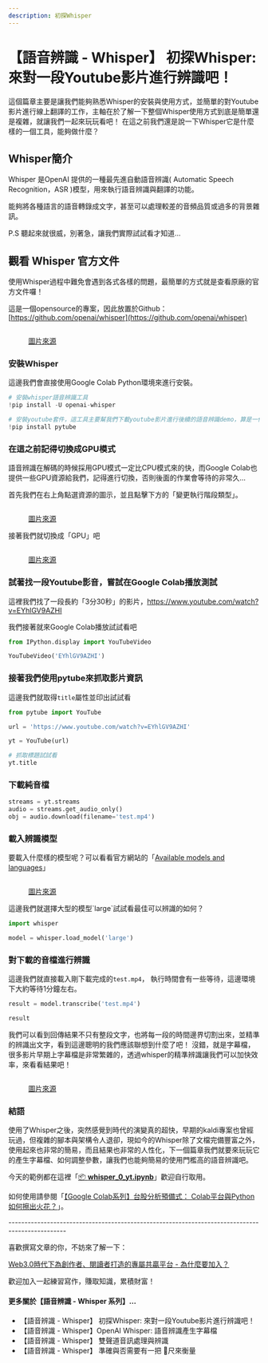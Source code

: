 ```yaml
---
description: 初探Whisper
---
```


# 【語音辨識 - Whisper】 初探Whisper: 來對一段Youtube影片進行辨識吧！

這個篇章主要是讓我們能夠熟悉Whisper的安裝與使用方式，並簡單的對Youtube影片進行線上翻譯的工作，主軸在於了解一下整個Whisper使用方式到底是簡單還是複雜，就讓我們一起來玩玩看吧！ 在這之前我們還是說一下Whisper它是什麼樣的一個工具，能夠做什麼？



## Whisper簡介

Whisper 是OpenAI 提供的一種最先進自動語音辨識( Automatic Speech Recognition，ASR )模型，用來執行語音辨識與翻譯的功能。

能夠將各種語言的語音轉錄成文字，甚至可以處理較差的音頻品質或過多的背景雜訊。

P.S 聽起來就很威，別著急，讓我們實際試試看才知道...



## 觀看 Whisper 官方文件 <a href="#6369" id="6369"></a>

使用Whisper過程中難免會遇到各式各樣的問題，最簡單的方式就是查看原廠的官方文件囉！

這是一個opensource的專案，因此放置於Github： [https://github.com/openai/whisper](https://github.com/openai/whisper)

<figure><img src="../.gitbook/assets/1_cMke9qdC4EvowVEDquVCjw.webp" alt=""><figcaption><p><a href="https://github.com/openai/whisper">圖片來源</a></p></figcaption></figure>

### 安裝Whisper

這邊我們會直接使用Google Colab Python環境來進行安裝。

```python
# 安裝whisper語音辨識工具
!pip install -U openai-whisper

# 安裝youtube套件，這工具主要幫我們下載youtube影片進行後續的語音辨識demo，算是一個語音前處理工具
!pip install pytube
```

### 在這之前記得切換成GPU模式

語音辨識在解碼的時候採用GPU模式一定比CPU模式來的快，而Google Colab也提供一些GPU資源給我們，記得進行切換，否則後面的作業會等待的非常久...



首先我們在右上角點選資源的圖示，並且點擊下方的「變更執行階段類型」。

<figure><img src="../.gitbook/assets/變更執行階段類型.png" alt=""><figcaption><p><a href="https://vocus.cc/article/644526c8fd89780001ffdd9f">圖片來源</a></p></figcaption></figure>

接著我們就切換成「GPU」吧

<figure><img src="../.gitbook/assets/切換GPU.png" alt=""><figcaption><p><a href="https://vocus.cc/article/644526c8fd89780001ffdd9f">圖片來源</a></p></figcaption></figure>

### 試著找一段Youtube影音，嘗試在Google Colab播放測試

這裡我們找了一段長約「3分30秒」的影片，https://www.youtube.com/watch?v=EYhlGV9AZHI

我們接著就來Google Colab播放試試看吧

```python
from IPython.display import YouTubeVideo

YouTubeVideo('EYhlGV9AZHI')
```

### 接著我們使用pytube來抓取影片資訊

這邊我們就取得`title`屬性並印出試試看

```python
from pytube import YouTube

url = 'https://www.youtube.com/watch?v=EYhlGV9AZHI'

yt = YouTube(url)

# 抓取標題試試看
yt.title
```

### 下載純音檔

```python
streams = yt.streams
audio = streams.get_audio_only()
obj = audio.download(filename='test.mp4')
```

### 載入辨識模型

要載入什麼樣的模型呢？可以看看官方網站的「[Available models and languages](https://github.com/openai/whisper#available-models-and-languages)」

<figure><img src="../.gitbook/assets/whisper_模型.png" alt=""><figcaption><p><a href="https://github.com/openai/whisper#available-models-and-languages">圖片來源</a></p></figcaption></figure>

這邊我們就選擇大型的模型\`large\`試試看最佳可以辨識的如何？

```python
import whisper

model = whisper.load_model('large')
```

### 對下載的音檔進行辨識

這邊我們就直接載入剛下載完成的`test.mp4`， 執行時間會有一些等待，這邊環境下大約等待1分鐘左右。

```python
result = model.transcribe('test.mp4')

result
```

我們可以看到回傳結果不只有整段文字，也將每一段的時間邊界切割出來，並精準的辨識出文字，看到這邊聰明的我們應該聯想到什麼了吧！ 沒錯，就是字幕檔，很多影片早期上字幕檔是非常繁雜的，透過whisper的精準辨識讓我們可以加快效率，來看看結果吧！

<figure><img src="../.gitbook/assets/回傳結果.png" alt=""><figcaption><p><a href="https://vocus.cc/article/644526c8fd89780001ffdd9f">圖片來源</a></p></figcaption></figure>

### 結語

使用了Whisper之後，突然感覺到時代的演變真的超快，早期的kaldi專案也曾經玩過，但複雜的腳本與架構令人退卻，現如今的Whisper除了文檔完備豐富之外，使用起來也非常的簡易，而且結果也非常的人性化，下一個篇章我們就要來玩玩它的產生字幕檔、如何調整參數，讓我們也能夠簡易的使用門檻高的語音辨識吧。



今天的範例都在這裡「[📦 ](../jupyter-examples/goodinfo\_yield.ipynb)[**whisper\_0\_yt.ipynb**](https://github.com/weihanchen/google-colab-python-learn/blob/main/jupyter-examples/whisper\_0\_yt.ipynb)」歡迎自行取用。

如何使用請參閱「[【Google Colab系列】台股分析預備式： Colab平台與Python如何擦出火花？](https://www.potatomedia.co/s/aNLHZe3S)」。



\------------------------------------------------------------------------------------------------

喜歡撰寫文章的你，不妨來了解一下：

[Web3.0時代下為創作者、閱讀者打造的專屬共贏平台 - 為什麼要加入？](https://www.potatomedia.co/s/2PmFxsq)

歡迎加入一起練習寫作，賺取知識，累積財富！



#### 更多關於【語音辨識 - Whisper 系列】…

* 【語音辨識 - Whisper】 初探Whisper: 來對一段Youtube影片進行辨識吧！
* 【語音辨識 - Whisper】OpenAI Whisper: 語音辨識產生字幕檔
* 【語音辨識 - Whisper】 雙聲道音訊處理與辨識
* 【語音辨識 - Whisper】 準確與否需要有一把 📏尺來衡量



